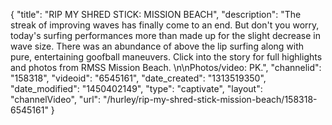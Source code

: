{
    "title": "RIP MY SHRED STICK: MISSION BEACH",
    "description": "The streak of improving waves has finally come to an end. But don't you worry, today's surfing performances more than made up for the slight decrease in wave size. There was an abundance of above the lip surfing along with pure, entertaining goofball maneuvers. Click into the story for full highlights and photos from RMSS Mission Beach. \n\nPhotos\/video: PK.",
    "channelid": "158318",
    "videoid": "6545161",
    "date_created": "1313519350",
    "date_modified": "1450402149",
    "type": "captivate",
    "layout": "channelVideo",
    "url": "\/hurley\/rip-my-shred-stick-mission-beach\/158318-6545161"
}